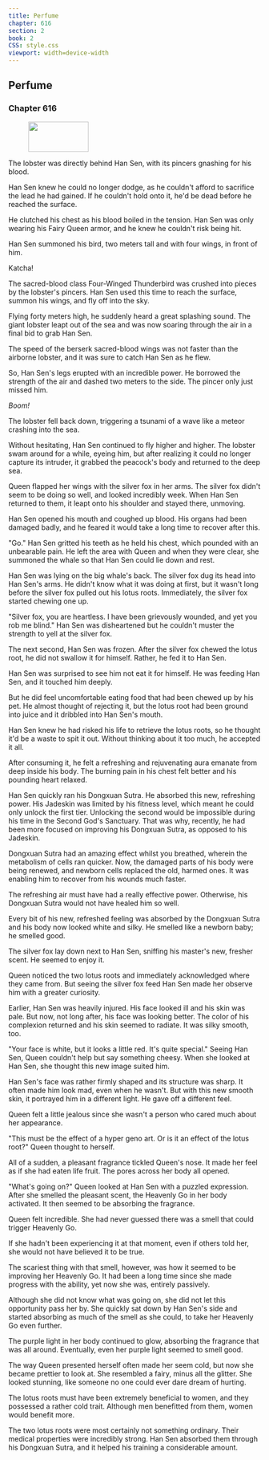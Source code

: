 ```yaml
---
title: Perfume
chapter: 616
section: 2
book: 2
CSS: style.css
viewport: width=device-width
---
```


## Perfume

### Chapter 616

<figure>
	<img src="../Images/gem.gif" alt="" id="gem" width="120" height="60" />
</figure>

The lobster was directly behind Han Sen, with its pincers gnashing for his blood.

Han Sen knew he could no longer dodge, as he couldn't afford to sacrifice the lead he had gained. If he couldn't hold onto it, he'd be dead before he reached the surface.

He clutched his chest as his blood boiled in the tension. Han Sen was only wearing his Fairy Queen armor, and he knew he couldn't risk being hit.

Han Sen summoned his bird, two meters tall and with four wings, in front of him.

Katcha!

The sacred-blood class Four-Winged Thunderbird was crushed into pieces by the lobster's pincers. Han Sen used this time to reach the surface, summon his wings, and fly off into the sky.

Flying forty meters high, he suddenly heard a great splashing sound. The giant lobster leapt out of the sea and was now soaring through the air in a final bid to grab Han Sen.

The speed of the berserk sacred-blood wings was not faster than the airborne lobster, and it was sure to catch Han Sen as he flew.

So, Han Sen's legs erupted with an incredible power. He borrowed the strength of the air and dashed two meters to the side. The pincer only just missed him.

*Boom!*

The lobster fell back down, triggering a tsunami of a wave like a meteor crashing into the sea.

Without hesitating, Han Sen continued to fly higher and higher. The lobster swam around for a while, eyeing him, but after realizing it could no longer capture its intruder, it grabbed the peacock's body and returned to the deep sea.

Queen flapped her wings with the silver fox in her arms. The silver fox didn't seem to be doing so well, and looked incredibly week. When Han Sen returned to them, it leapt onto his shoulder and stayed there, unmoving.

Han Sen opened his mouth and coughed up blood. His organs had been damaged badly, and he feared it would take a long time to recover after this.

"Go." Han Sen gritted his teeth as he held his chest, which pounded with an unbearable pain. He left the area with Queen and when they were clear, she summoned the whale so that Han Sen could lie down and rest.

Han Sen was lying on the big whale's back. The silver fox dug its head into Han Sen's arms. He didn't know what it was doing at first, but it wasn't long before the silver fox pulled out his lotus roots. Immediately, the silver fox started chewing one up.

"Silver fox, you are heartless. I have been grievously wounded, and yet you rob me blind." Han Sen was disheartened but he couldn't muster the strength to yell at the silver fox.

The next second, Han Sen was frozen. After the silver fox chewed the lotus root, he did not swallow it for himself. Rather, he fed it to Han Sen.

Han Sen was surprised to see him not eat it for himself. He was feeding Han Sen, and it touched him deeply.

But he did feel uncomfortable eating food that had been chewed up by his pet. He almost thought of rejecting it, but the lotus root had been ground into juice and it dribbled into Han Sen's mouth.

Han Sen knew he had risked his life to retrieve the lotus roots, so he thought it'd be a waste to spit it out. Without thinking about it too much, he accepted it all.

After consuming it, he felt a refreshing and rejuvenating aura emanate from deep inside his body. The burning pain in his chest felt better and his pounding heart relaxed.

Han Sen quickly ran his Dongxuan Sutra. He absorbed this new, refreshing power. His Jadeskin was limited by his fitness level, which meant he could only unlock the first tier. Unlocking the second would be impossible during his time in the Second God's Sanctuary. That was why, recently, he had been more focused on improving his Dongxuan Sutra, as opposed to his Jadeskin.

Dongxuan Sutra had an amazing effect whilst you breathed, wherein the metabolism of cells ran quicker. Now, the damaged parts of his body were being renewed, and newborn cells replaced the old, harmed ones. It was enabling him to recover from his wounds much faster.

The refreshing air must have had a really effective power. Otherwise, his Dongxuan Sutra would not have healed him so well.

Every bit of his new, refreshed feeling was absorbed by the Dongxuan Sutra and his body now looked white and silky. He smelled like a newborn baby; he smelled good.

The silver fox lay down next to Han Sen, sniffing his master's new, fresher scent. He seemed to enjoy it.

Queen noticed the two lotus roots and immediately acknowledged where they came from. But seeing the silver fox feed Han Sen made her observe him with a greater curiosity.

Earlier, Han Sen was heavily injured. His face looked ill and his skin was pale. But now, not long after, his face was looking better. The color of his complexion returned and his skin seemed to radiate. It was silky smooth, too.

"Your face is white, but it looks a little red. It's quite special." Seeing Han Sen, Queen couldn't help but say something cheesy. When she looked at Han Sen, she thought this new image suited him.

Han Sen's face was rather firmly shaped and its structure was sharp. It often made him look mad, even when he wasn't. But with this new smooth skin, it portrayed him in a different light. He gave off a different feel.

Queen felt a little jealous since she wasn't a person who cared much about her appearance.

"This must be the effect of a hyper geno art. Or is it an effect of the lotus root?" Queen thought to herself.

All of a sudden, a pleasant fragrance tickled Queen's nose. It made her feel as if she had eaten life fruit. The pores across her body all opened.

"What's going on?" Queen looked at Han Sen with a puzzled expression. After she smelled the pleasant scent, the Heavenly Go in her body activated. It then seemed to be absorbing the fragrance.

Queen felt incredible. She had never guessed there was a smell that could trigger Heavenly Go.

If she hadn't been experiencing it at that moment, even if others told her, she would not have believed it to be true.

The scariest thing with that smell, however, was how it seemed to be improving her Heavenly Go. It had been a long time since she made progress with the ability, yet now she was, entirely passively.

Although she did not know what was going on, she did not let this opportunity pass her by. She quickly sat down by Han Sen's side and started absorbing as much of the smell as she could, to take her Heavenly Go even further.

The purple light in her body continued to glow, absorbing the fragrance that was all around. Eventually, even her purple light seemed to smell good.

The way Queen presented herself often made her seem cold, but now she became prettier to look at. She resembled a fairy, minus all the glitter. She looked stunning, like someone no one could ever dare dream of hurting.

The lotus roots must have been extremely beneficial to women, and they possessed a rather cold trait. Although men benefitted from them, women would benefit more.

The two lotus roots were most certainly not something ordinary. Their medical properties were incredibly strong. Han Sen absorbed them through his Dongxuan Sutra, and it helped his training a considerable amount.